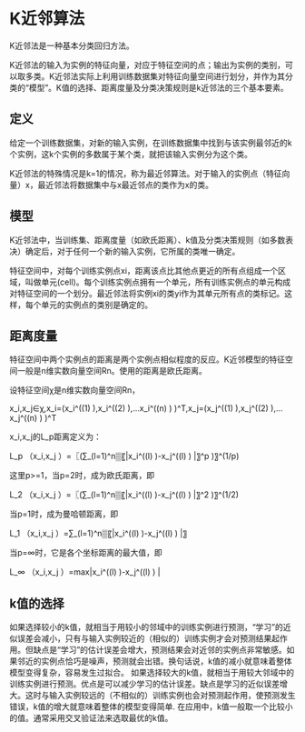 
# K近邻算法


K近邻法是一种基本分类回归方法。

K近邻法的输入为实例的特征向量，对应于特征空间的点；输出为实例的类别，可以取多类。K近邻法实际上利用训练数据集对特征向量空间进行划分，并作为其分类的“模型”。K值的选择、距离度量及分类决策规则是k近邻法的三个基本要素。

## 定义

给定一个训练数据集，对新的输入实例，在训练数据集中找到与该实例最邻近的k个实例，这k个实例的多数属于某个类，就把该输入实例分为这个类。

K近邻法的特殊情况是k=1的情况，称为最近邻算法。对于输入的实例点（特征向量）x，最近邻法将数据集中与x最近邻点的类作为x的类。

## 模型

K近邻法中，当训练集、距离度量（如欧氏距离）、k值及分类决策规则（如多数表决）确定后，对于任何一个新的输入实例，它所属的类唯一确定。

特征空间中，对每个训练实例点xi，距离该点比其他点更近的所有点组成一个区域，叫做单元(cell)。每个训练实例点拥有一个单元，所有训练实例点的单元构成对特征空间的一个划分。最近邻法将实例xi的类yi作为其单元所有点的类标记。这样，每个单元的实例点的类别是确定的。

## 距离度量

特征空间中两个实例点的距离是两个实例点相似程度的反应。K近邻模型的特征空间一般是n维实数向量空间Rn。使用的距离是欧氏距离。

设特征空间χ是n维实数向量空间Rn，

x_i,x_j∈χ,x_i=(x_i^((1) ),x_i^((2) ),…x_i^((n) ) )^T,x_j=(x_j^((1) ),x_j^((2) ),…x_j^((n) ) )^T

x_i,x_j的L_p距离定义为：

L_p （x_i,x_j ）=〖(∑_(l=1)^n▒〖|x_i^((l) )-x_j^((l) ) |〗^p )〗^(1/p)

这里p>=1，当p=2时，成为欧氏距离，即

L_2 （x_i,x_j ）=〖(∑_(l=1)^n▒〖|x_i^((l) )-x_j^((l) ) |〗^2 )〗^(1/2)

当p=1时，成为曼哈顿距离，即

L_1 （x_i,x_j ）=∑_(l=1)^n▒〖|x_i^((l) )-x_j^((l) ) |〗

当p=∞时，它是各个坐标距离的最大值，即

L_∞ （x_i,x_j ）=max|x_i^((l) )-x_j^((l) ) |
## k值的选择

如果选择较小的k值，就相当于用较小的邻域中的训练实例进行预测，“学习”的近似误差会减小，只有与输入实例较近的（相似的）训练实例才会对预测结果起作用。但缺点是“学习”的估计误差会增大，预测结果会对近邻的实例点非常敏感。如果邻近的实例点恰巧是噪声，预测就会出错。换句话说，k值的减小就意味着整体模型变得复杂，容易发生过拟合。
如果选择较大的k值，就相当于用较大邻域中的训练实例进行预测。优点是可以减少学习的估计误差。缺点是学习的近似误差增大。这时与输入实例较远的（不相似的）训练实例也会对预测起作用，使预测发生错误，k值的增大就意味着整体的模型变得简单.
在应用中，k值一般取一个比较小的值。通常采用交叉验证法来选取最优的k值。
